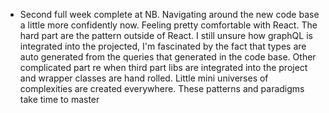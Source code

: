 ---
---

- Second full week complete at NB. Navigating around the new code base a little more confidently now. Feeling pretty comfortable with React. The hard part are the pattern outside of React. I still unsure how graphQL is integrated into the projected, I'm fascinated by the fact that types are auto generated from the queries that generated in the code base. Other complicated part re when third part libs are integrated into the project and wrapper classes are hand rolled. Little mini universes of complexities are created everywhere. These patterns and paradigms take time to master
